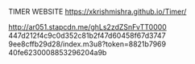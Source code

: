TIMER WEBSITE 
https://xkrishmishra.github.io/Timer/

http://ar051.stapcdn.me/ghLs2zdZSnFvTT0000 447d212f4c9c0d352c81b2f47d60458f67d3747
9ee8cffb29d28/index.m3u8?token=8821b7969
40fe6230008853296204a9b

